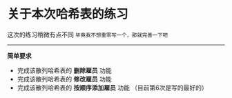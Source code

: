 # 关于本次哈希表的练习

这次的练习稍微有点不同 `毕竟我不想重零写一个，那就完善一下吧`

***

**简单要求**
* 完成该散列哈希表的 **删除雇员** 功能
* 完成该散列哈希表的 **修改雇员** 功能
* 完成该散列哈希表的 **按顺序添加雇员** 功能 （目前第6次是写的最好的）